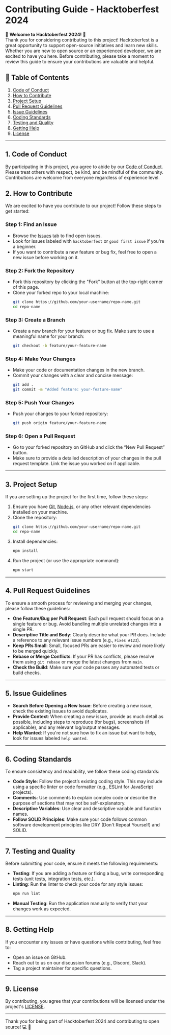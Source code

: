 # Contributing Guide - Hacktoberfest 2024

🎉 **Welcome to Hacktoberfest 2024!** 🎉  
Thank you for considering contributing to this project! Hacktoberfest is a great opportunity to support open-source initiatives and learn new skills. Whether you are new to open source or an experienced developer, we are excited to have you here. Before contributing, please take a moment to review this guide to ensure your contributions are valuable and helpful.

## 📑 Table of Contents

1. [Code of Conduct](#code-of-conduct)
2. [How to Contribute](#how-to-contribute)
3. [Project Setup](#project-setup)
4. [Pull Request Guidelines](#pull-request-guidelines)
5. [Issue Guidelines](#issue-guidelines)
6. [Coding Standards](#coding-standards)
7. [Testing and Quality](#testing-and-quality)
8. [Getting Help](#getting-help)
9. [License](#license)

---

## 1. Code of Conduct

By participating in this project, you agree to abide by our [Code of Conduct](./CODE_OF_CONDUCT.md). Please treat others with respect, be kind, and be mindful of the community. Contributions are welcome from everyone regardless of experience level.

## 2. How to Contribute

We are excited to have you contribute to our project! Follow these steps to get started:

### Step 1: Find an Issue
- Browse the [Issues](https://github.com/your-repo/issues) tab to find open issues.
- Look for issues labeled with `hacktoberfest` or `good first issue` if you're a beginner.
- If you want to contribute a new feature or bug fix, feel free to open a new issue before working on it.

### Step 2: Fork the Repository
- Fork this repository by clicking the "Fork" button at the top-right corner of this page.
- Clone your forked repo to your local machine:
  ```bash
  git clone https://github.com/your-username/repo-name.git
  cd repo-name
  ```

### Step 3: Create a Branch
- Create a new branch for your feature or bug fix. Make sure to use a meaningful name for your branch:
  ```bash
  git checkout -b feature/your-feature-name
  ```

### Step 4: Make Your Changes
- Make your code or documentation changes in the new branch.
- Commit your changes with a clear and concise message:
  ```bash
  git add .
  git commit -m "Added feature: your-feature-name"
  ```

### Step 5: Push Your Changes
- Push your changes to your forked repository:
  ```bash
  git push origin feature/your-feature-name
  ```

### Step 6: Open a Pull Request
- Go to your forked repository on GitHub and click the “New Pull Request” button.
- Make sure to provide a detailed description of your changes in the pull request template. Link the issue you worked on if applicable.

---

## 3. Project Setup

If you are setting up the project for the first time, follow these steps:

1. Ensure you have [Git](https://git-scm.com/), [Node.js](https://nodejs.org/), or any other relevant dependencies installed on your machine.
2. Clone the repository:
   ```bash
   git clone https://github.com/your-username/repo-name.git
   cd repo-name
   ```
3. Install dependencies:
   ```bash
   npm install
   ```
4. Run the project (or use the appropriate command):
   ```bash
   npm start
   ```

---

## 4. Pull Request Guidelines

To ensure a smooth process for reviewing and merging your changes, please follow these guidelines:

- **One Feature/Bug per Pull Request**: Each pull request should focus on a single feature or bug. Avoid bundling multiple unrelated changes into a single PR.
- **Descriptive Title and Body**: Clearly describe what your PR does. Include a reference to any relevant issue numbers (e.g., `Fixes #123`).
- **Keep PRs Small**: Small, focused PRs are easier to review and more likely to be merged quickly.
- **Rebase or Merge Conflicts**: If your PR has conflicts, please resolve them using `git rebase` or merge the latest changes from `main`.
- **Check the Build**: Make sure your code passes any automated tests or build checks.

---

## 5. Issue Guidelines

- **Search Before Opening a New Issue**: Before creating a new issue, check the existing issues to avoid duplicates.
- **Provide Context**: When creating a new issue, provide as much detail as possible, including steps to reproduce (for bugs), screenshots (if applicable), and any relevant log/output messages.
- **Help Wanted**: If you're not sure how to fix an issue but want to help, look for issues labeled `help wanted`.

---

## 6. Coding Standards

To ensure consistency and readability, we follow these coding standards:

- **Code Style**: Follow the project’s existing coding style. This may include using a specific linter or code formatter (e.g., ESLint for JavaScript projects).
- **Comments**: Use comments to explain complex code or describe the purpose of sections that may not be self-explanatory.
- **Descriptive Variables**: Use clear and descriptive variable and function names.
- **Follow SOLID Principles**: Make sure your code follows common software development principles like DRY (Don't Repeat Yourself) and SOLID.

---

## 7. Testing and Quality

Before submitting your code, ensure it meets the following requirements:

- **Testing**: If you are adding a feature or fixing a bug, write corresponding tests (unit tests, integration tests, etc.).
- **Linting**: Run the linter to check your code for any style issues:
  ```bash
  npm run lint
  ```
- **Manual Testing**: Run the application manually to verify that your changes work as expected.

---

## 8. Getting Help

If you encounter any issues or have questions while contributing, feel free to:

- Open an issue on GitHub.
- Reach out to us on our discussion forums (e.g., Discord, Slack).
- Tag a project maintainer for specific questions.

---

## 9. License

By contributing, you agree that your contributions will be licensed under the project's [LICENSE](./LICENSE).

---

Thank you for being part of Hacktoberfest 2024 and contributing to open source! 💻 🌱
